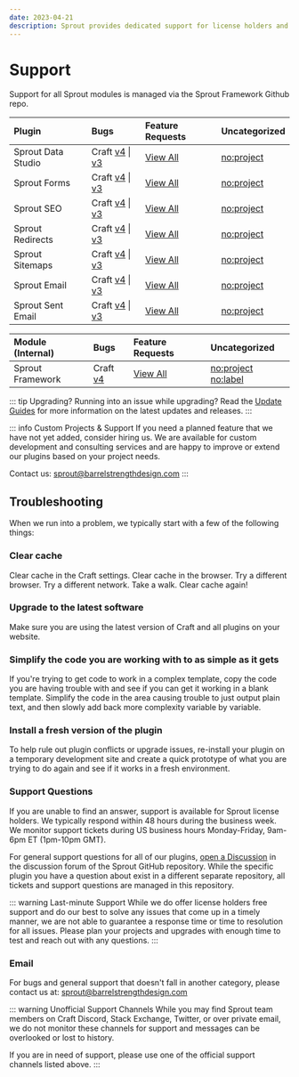 ```yaml
---
date: 2023-04-21
description: Sprout provides dedicated support for license holders and free training.
---
```


# Support

Support for all Sprout modules is managed via the Sprout Framework Github repo.

| Plugin             | Bugs                                           | Feature Requests          | Uncategorized               |
|:-------------------|:-----------------------------------------------|:--------------------------|:----------------------------|
| Sprout Data Studio | Craft [v4][#Reports4B] \| [v3][#Reports3B]     | [View All][#ReportsFR]    | [no:project][#ReportsNP]    |
| Sprout Forms       | Craft [v4][#Forms4B] \| [v3][#Forms3B]         | [View All][#FormsFR]      | [no:project][#FormsNP]      |
| Sprout SEO         | Craft [v4][#Seo4B] \| [v3][#Seo3B]             | [View All][#SeoFR]        | [no:project][#SeoNP]        |
| Sprout Redirects   | Craft [v4][#Redirects4B] \| [v3][#Redirects3B] | [View All][#RedirectsFR]  | [no:project][#RedirectsNP]  |
| Sprout Sitemaps    | Craft [v4][#Sitemaps4B] \| [v3][#Sitemaps3B]   | [View All][#SitemapsFR]   | [no:project][#SitemapsNP]   |
| Sprout Email       | Craft [v4][#Email4B] \| [v3][#Email3B]         | [View All][#EmailFR]      | [no:project][#EmailNP]      |
| Sprout Sent Email  | Craft [v4][#SentEmail4B] \| [v3][#SentEmail3B] | [View All][#SentEmailFR]  | [no:project][#SentEmailNP]  |

| Module (Internal) | Bugs                                           | Feature Requests          | Uncategorized                                       |
|:------------------|:-----------------------------------------------|:--------------------------|:----------------------------------------------------|
| Sprout Framework  | Craft [v4][#Framework4B]                       | [View All][#FrameworkFR]  | [no:project][#FrameworkNP] [no:label][#FrameworkNL] |

::: tip Upgrading?
Running into an issue while upgrading? Read the [Update Guides](../update-guides/index.md) for more information on the latest updates and releases.
:::

::: info Custom Projects & Support
If you need a planned feature that we have not yet added, consider hiring us. We are available for custom development and consulting services and are happy to improve or extend our plugins based on your project needs.

Contact us: [sprout@barrelstrengthdesign.com](mailto:sprout@barrelstrengthdesign.com)
:::

## Troubleshooting

When we run into a problem, we typically start with a few of the following things:

### Clear cache

Clear cache in the Craft settings. Clear cache in the browser. Try a different browser. Try a different network. Take a walk. Clear cache again!

### Upgrade to the latest software

Make sure you are using the latest version of Craft and all plugins on your website.

### Simplify the code you are working with to as simple as it gets

If you're trying to get code to work in a complex template, copy the code you are having trouble with and see if you can get it working in a blank template. Simplify the code in the area causing trouble to just output plain text, and then slowly add back more complexity variable by variable.

### Install a fresh version of the plugin

To help rule out plugin conflicts or upgrade issues, re-install your plugin on a temporary development site and create a quick prototype of what you are trying to do again and see if it works in a fresh environment.

### Support Questions

If you are unable to find an answer, support is available for Sprout license holders. We typically respond within 48 hours during the business week. We monitor support tickets during US business hours Monday-Friday, 9am-6pm ET (1pm-10pm GMT).

For general support questions for all of our plugins, [open a Discussion](https://github.com/barrelstrength/sprout/discussions/categories/q-a) in the discussion forum of the Sprout GitHub repository. While the specific plugin you have a question about exist in a different separate repository, all tickets and support questions are managed in this repository. 

::: warning Last-minute Support
While we do offer license holders free support and do our best to solve any issues that come up in a timely manner, we are not able to guarantee a response time or time to resolution for all issues. Please plan your projects and upgrades with enough time to test and reach out with any questions.
:::

### Email

For bugs and general support that doesn't fall in another category, please contact us at: [sprout@barrelstrengthdesign.com](mailto:sprout@barrelstrengthdesign.com)

::: warning Unofficial Support Channels
While you may find Sprout team members on Craft Discord, Stack Exchange, Twitter, or over private email, we do not monitor these channels for support and messages can be overlooked or lost to history.

If you are in need of support, please use one of the official support channels listed above.
:::


[#Forms3B]: https://github.com/barrelstrength/sprout/issues?q=is%3Aopen+is%3Aissue+label%3Ac3+label%3Amodule-forms

[#Seo3B]: https://github.com/barrelstrength/sprout/issues?q=is%3Aopen+is%3Aissue+label%3Ac3+label%3Amodule-meta

[#Redirects3B]: https://github.com/barrelstrength/sprout/issues?q=is%3Aopen+is%3Aissue+label%3Ac3+label%3Amodule-redirects

[#Sitemaps3B]: https://github.com/barrelstrength/sprout/issues?q=is%3Aopen+is%3Aissue+label%3Ac3+label%3Amodule-sitemaps

[#Email3B]: https://github.com/barrelstrength/sprout/issues?q=is%3Aopen+is%3Aissue+label%3Ac3+label%3Amodule-transactional

[#SentEmail3B]: https://github.com/barrelstrength/sprout/issues?q=is%3Aopen+is%3Aissue+label%3Ac3+label%3Amodule-sent-email

[#Reports3B]: https://github.com/barrelstrength/sprout/issues?q=is%3Aopen+is%3Aissue+label%3Ac3+label%3Amodule-data-studio

[#Forms4B]: https://github.com/barrelstrength/sprout/issues?q=is%3Aopen+is%3Aissue+label%3Ac4+label%3Amodule-forms

[#Seo4B]: https://github.com/barrelstrength/sprout/issues?q=is%3Aopen+is%3Aissue+label%3Ac4+label%3Amodule-meta

[#Redirects4B]: https://github.com/barrelstrength/sprout/issues?q=is%3Aopen+is%3Aissue+label%3Ac4+label%3Amodule-redirects

[#Sitemaps4B]: https://github.com/barrelstrength/sprout/issues?q=is%3Aopen+is%3Aissue+label%3Ac4+label%3Amodule-sitemaps

[#Email4B]: https://github.com/barrelstrength/sprout/issues?q=is%3Aopen+is%3Aissue+label%3Ac4+label%3Amodule-transactional

[#SentEmail4B]: https://github.com/barrelstrength/sprout/issues?q=is%3Aopen+is%3Aissue+label%3Ac4+label%3Amodule-sent-email

[#Reports4B]: https://github.com/barrelstrength/sprout/issues?q=is%3Aopen+is%3Aissue+label%3Ac4+label%3Amodule-data-studio

[#Framework4B]: https://github.com/barrelstrength/sprout/issues?q=is%3Aopen+is%3Aissue+label%3Ac4+label%3Amodule-core

[#FormsFR]: https://github.com/barrelstrength/sprout/issues?q=is%3Aopen+is%3Aissue+label%3Aenhancement+label%3Amodule-forms

[#SeoFR]: https://github.com/barrelstrength/sprout/issues?q=is%3Aopen+is%3Aissue+label%3Aenhancement+label%3Amodule-meta

[#RedirectsFR]: https://github.com/barrelstrength/sprout/issues?q=is%3Aopen+is%3Aissue+label%3Aenhancement+label%3Amodule-redirects

[#SitemapsFR]: https://github.com/barrelstrength/sprout/issues?q=is%3Aopen+is%3Aissue+label%3Aenhancement+label%3Amodule-sitemaps

[#EmailFR]: https://github.com/barrelstrength/sprout/issues?q=is%3Aopen+is%3Aissue+label%3Aenhancement+label%3Amodule-transactional

[#SentEmailFR]: https://github.com/barrelstrength/sprout/issues?q=is%3Aopen+is%3Aissue+label%3Aenhancement+label%3Amodule-sent-email

[#ReportsFR]: https://github.com/barrelstrength/sprout/issues?q=is%3Aopen+is%3Aissue+label%3Aenhancement+label%3Amodule-data-studio

[#FrameworkFR]: https://github.com/barrelstrength/sprout/issues?q=is%3Aopen+is%3Aissue+label%3Aenhancement+label%3Amodule-core

[#FormsNP]: https://github.com/barrelstrength/sprout/issues?q=is%3Aopen+is%3Aissue+no%3Aproject+label%3Amodule-forms

[#SeoNP]: https://github.com/barrelstrength/sprout/issues?q=is%3Aopen+is%3Aissue+no%3Aproject+label%3Amodule-meta

[#RedirectsNP]: https://github.com/barrelstrength/sprout/issues?q=is%3Aopen+is%3Aissue+no%3Aproject+label%3Amodule-redirects

[#SitemapsNP]: https://github.com/barrelstrength/sprout/issues?q=is%3Aopen+is%3Aissue+no%3Aproject+label%3Amodule-sitemaps

[#EmailNP]: https://github.com/barrelstrength/sprout/issues?q=is%3Aopen+is%3Aissue+no%3Aproject+label%3Amodule-transactional

[#SentEmailNP]: https://github.com/barrelstrength/sprout/issues?q=is%3Aopen+is%3Aissue+no%3Aproject+label%3Amodule-sent-email

[#ReportsNP]: https://github.com/barrelstrength/sprout/issues?q=is%3Aopen+is%3Aissue+no%3Aproject+label%3Amodule-reports

[#FrameworkNP]: https://github.com/barrelstrength/sprout/issues?q=is%3Aopen+is%3Aissue+no%3Aproject

[#FrameworkNL]: https://github.com/barrelstrength/sprout/issues?q=is%3Aopen+is%3Aissue+no%3Alabel

